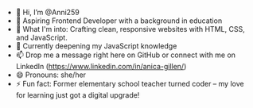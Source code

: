 - 👋 Hi, I’m @Anni259
- 🌟 Aspiring Frontend Developer with a background in education
- 👀 What I'm into: Crafting clean, responsive websites with HTML, CSS, and JavaScript.
- 🌱 Currently deepening my JavaScript knowledge
- 📫 Drop me a message right here on GitHub or connect with me on LinkedIn (https://www.linkedin.com/in/anica-gillen/)
- 😄 Pronouns: she/her
- ⚡ Fun fact: Former elementary school teacher turned coder – my love for learning just got a digital upgrade!

<!---
Anni259/Anni259 is a ✨ special ✨ repository because its `README.md` (this file) appears on your GitHub profile.
You can click the Preview link to take a look at your changes.
--->
